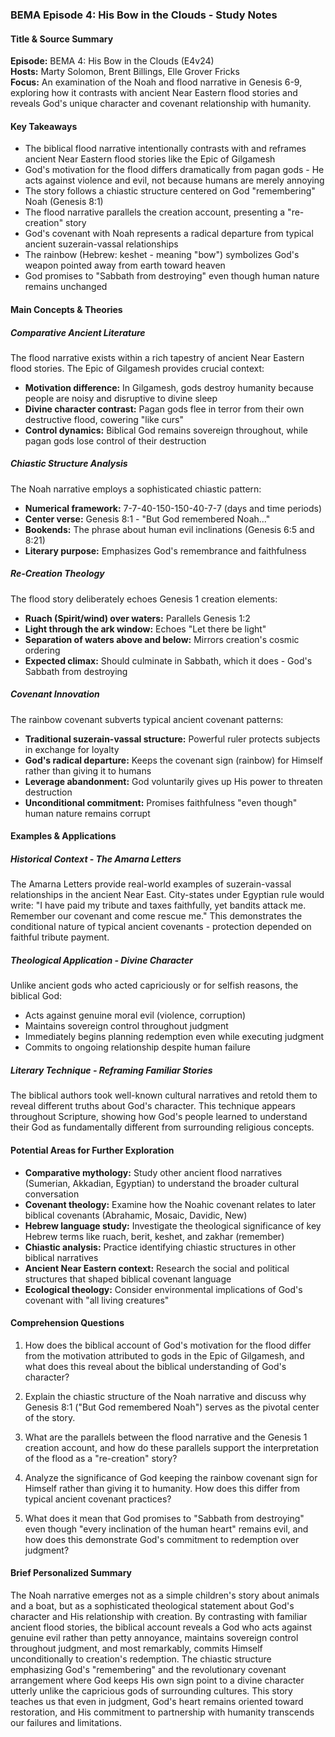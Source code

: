 ### BEMA Episode 4: His Bow in the Clouds - Study Notes

#### Title & Source Summary

**Episode:** BEMA 4: His Bow in the Clouds (E4v24)  
**Hosts:** Marty Solomon, Brent Billings, Elle Grover Fricks  
**Focus:** An examination of the Noah and flood narrative in Genesis 6-9, exploring how it contrasts with ancient Near Eastern flood stories and reveals God's unique character and covenant relationship with humanity.

#### Key Takeaways

- The biblical flood narrative intentionally contrasts with and reframes ancient Near Eastern flood stories like the Epic of Gilgamesh
- God's motivation for the flood differs dramatically from pagan gods - He acts against violence and evil, not because humans are merely annoying
- The story follows a chiastic structure centered on God "remembering" Noah (Genesis 8:1)
- The flood narrative parallels the creation account, presenting a "re-creation" story
- God's covenant with Noah represents a radical departure from typical ancient suzerain-vassal relationships
- The rainbow (Hebrew: keshet - meaning "bow") symbolizes God's weapon pointed away from earth toward heaven
- God promises to "Sabbath from destroying" even though human nature remains unchanged

#### Main Concepts & Theories

##### Comparative Ancient Literature
The flood narrative exists within a rich tapestry of ancient Near Eastern flood stories. The Epic of Gilgamesh provides crucial context:
- **Motivation difference:** In Gilgamesh, gods destroy humanity because people are noisy and disruptive to divine sleep
- **Divine character contrast:** Pagan gods flee in terror from their own destructive flood, cowering "like curs"
- **Control dynamics:** Biblical God remains sovereign throughout, while pagan gods lose control of their destruction

##### Chiastic Structure Analysis
The Noah narrative employs a sophisticated chiastic pattern:
- **Numerical framework:** 7-7-40-150-150-40-7-7 (days and time periods)
- **Center verse:** Genesis 8:1 - "But God remembered Noah..."
- **Bookends:** The phrase about human evil inclinations (Genesis 6:5 and 8:21)
- **Literary purpose:** Emphasizes God's remembrance and faithfulness

##### Re-Creation Theology
The flood story deliberately echoes Genesis 1 creation elements:
- **Ruach (Spirit/wind) over waters:** Parallels Genesis 1:2
- **Light through the ark window:** Echoes "Let there be light"
- **Separation of waters above and below:** Mirrors creation's cosmic ordering
- **Expected climax:** Should culminate in Sabbath, which it does - God's Sabbath from destroying

##### Covenant Innovation
The rainbow covenant subverts typical ancient covenant patterns:
- **Traditional suzerain-vassal structure:** Powerful ruler protects subjects in exchange for loyalty
- **God's radical departure:** Keeps the covenant sign (rainbow) for Himself rather than giving it to humans
- **Leverage abandonment:** God voluntarily gives up His power to threaten destruction
- **Unconditional commitment:** Promises faithfulness "even though" human nature remains corrupt

#### Examples & Applications

##### Historical Context - The Amarna Letters
The Amarna Letters provide real-world examples of suzerain-vassal relationships in the ancient Near East. City-states under Egyptian rule would write: "I have paid my tribute and taxes faithfully, yet bandits attack me. Remember our covenant and come rescue me." This demonstrates the conditional nature of typical ancient covenants - protection depended on faithful tribute payment.

##### Theological Application - Divine Character
Unlike ancient gods who acted capriciously or for selfish reasons, the biblical God:
- Acts against genuine moral evil (violence, corruption)
- Maintains sovereign control throughout judgment
- Immediately begins planning redemption even while executing judgment
- Commits to ongoing relationship despite human failure

##### Literary Technique - Reframing Familiar Stories
The biblical authors took well-known cultural narratives and retold them to reveal different truths about God's character. This technique appears throughout Scripture, showing how God's people learned to understand their God as fundamentally different from surrounding religious concepts.

#### Potential Areas for Further Exploration

- **Comparative mythology:** Study other ancient flood narratives (Sumerian, Akkadian, Egyptian) to understand the broader cultural conversation
- **Covenant theology:** Examine how the Noahic covenant relates to later biblical covenants (Abrahamic, Mosaic, Davidic, New)
- **Hebrew language study:** Investigate the theological significance of key Hebrew terms like ruach, berit, keshet, and zakhar (remember)
- **Chiastic analysis:** Practice identifying chiastic structures in other biblical narratives
- **Ancient Near Eastern context:** Research the social and political structures that shaped biblical covenant language
- **Ecological theology:** Consider environmental implications of God's covenant with "all living creatures"

#### Comprehension Questions

1. How does the biblical account of God's motivation for the flood differ from the motivation attributed to gods in the Epic of Gilgamesh, and what does this reveal about the biblical understanding of God's character?

2. Explain the chiastic structure of the Noah narrative and discuss why Genesis 8:1 ("But God remembered Noah") serves as the pivotal center of the story.

3. What are the parallels between the flood narrative and the Genesis 1 creation account, and how do these parallels support the interpretation of the flood as a "re-creation" story?

4. Analyze the significance of God keeping the rainbow covenant sign for Himself rather than giving it to humanity. How does this differ from typical ancient covenant practices?

5. What does it mean that God promises to "Sabbath from destroying" even though "every inclination of the human heart" remains evil, and how does this demonstrate God's commitment to redemption over judgment?

#### Brief Personalized Summary

The Noah narrative emerges not as a simple children's story about animals and a boat, but as a sophisticated theological statement about God's character and His relationship with creation. By contrasting with familiar ancient flood stories, the biblical account reveals a God who acts against genuine evil rather than petty annoyance, maintains sovereign control throughout judgment, and most remarkably, commits Himself unconditionally to creation's redemption. The chiastic structure emphasizing God's "remembering" and the revolutionary covenant arrangement where God keeps His own sign point to a divine character utterly unlike the capricious gods of surrounding cultures. This story teaches us that even in judgment, God's heart remains oriented toward restoration, and His commitment to partnership with humanity transcends our failures and limitations.